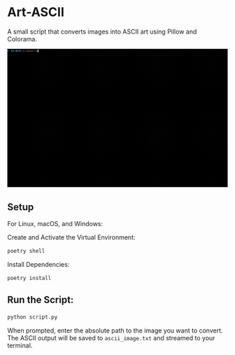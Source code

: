 # Art-ASCII
A small script that converts images into ASCII art using Pillow and Colorama.

<img src="./images/atr-ascii.gif" alt="ASCII art preview"/>

## Setup
For Linux, macOS, and Windows:

Create and Activate the Virtual Environment:

```bash
poetry shell
```

Install Dependencies:

```bash
poetry install
```

## Run the Script:

```bash
python script.py
```

When prompted, enter the absolute path to the image you want to convert. The ASCII output will be saved to `ascii_image.txt` and streamed to your terminal.